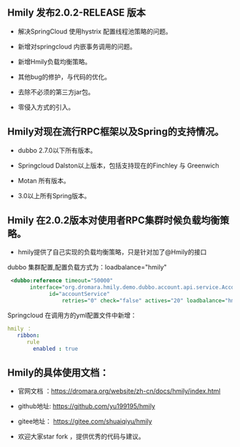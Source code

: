 ## Hmily 发布2.0.2-RELEASE 版本
* 解决SpringCloud 使用hystrix 配置线程池策略的问题。

* 新增对springcloud 内嵌事务调用的问题。

* 新增Hmily负载均衡策略。

* 其他bug的修护，与代码的优化。

* 去除不必须的第三方jar包。

* 零侵入方式的引入。

## Hmily对现在流行RPC框架以及Spring的支持情况。

* dubbo 2.7.0以下所有版本。

* Springcloud Dalston以上版本，包括支持现在的Finchley 与 Greenwich

* Motan 所有版本。

* 3.0以上所有Spring版本。

## Hmily 在2.0.2版本对使用者RPC集群时候负载均衡策略。
 
 * hmily提供了自己实现的负载均衡策略，只是针对加了@Hmily的接口

dubbo 集群配置,配置负载方式为：loadbalance="hmily"
```xml
 <dubbo:reference timeout="50000" 
       interface="org.dromara.hmily.demo.dubbo.account.api.service.AccountService"          
             id="accountService"
                 retries="0" check="false" actives="20" loadbalance="hmily"/>
```                 

Springcloud 在调用方的yml配置文件中新增：

```yml
hmily ：
   ribbon:
      rule
        enabled : true
```
## Hmily的具体使用文档：

* 官网文档 ：https://dromara.org/website/zh-cn/docs/hmily/index.html

* github地址: https://github.com/yu199195/hmily

* gitee地址： https://gitee.com/shuaiqiyu/hmily

* 欢迎大家star fork ，提供优秀的代码与建议。